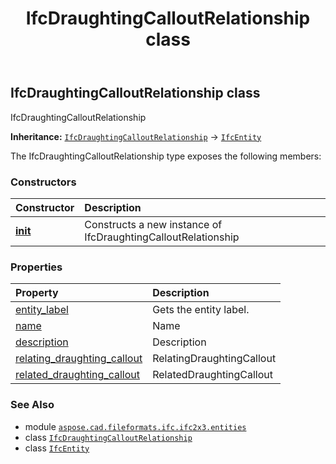 ﻿---
title: IfcDraughtingCalloutRelationship class
second_title: Aspose.CAD for Python via .NET API References
description: 
type: docs
weight: 1750
url: /aspose.cad.fileformats.ifc.ifc2x3.entities/ifcdraughtingcalloutrelationship/
is_root: false
---

## IfcDraughtingCalloutRelationship class

IfcDraughtingCalloutRelationship



**Inheritance:** [`IfcDraughtingCalloutRelationship`](/cad/python-net/aspose.cad.fileformats.ifc.ifc2x3.entities/ifcdraughtingcalloutrelationship) → 
[`IfcEntity`](/cad/python-net/aspose.cad.fileformats.ifc/ifcentity)



The IfcDraughtingCalloutRelationship type exposes the following members:

### Constructors
| Constructor | Description |
| :- | :- |
| [__init__](/cad/python-net/aspose.cad.fileformats.ifc.ifc2x3.entities/ifcdraughtingcalloutrelationship/__init__/#) | Constructs a new instance of IfcDraughtingCalloutRelationship |


### Properties
| Property | Description |
| :- | :- |
| [entity_label](/cad/python-net/aspose.cad.fileformats.ifc.ifc2x3.entities/ifcdraughtingcalloutrelationship/entity_label) | Gets the entity label. |
| [name](/cad/python-net/aspose.cad.fileformats.ifc.ifc2x3.entities/ifcdraughtingcalloutrelationship/name) | Name |
| [description](/cad/python-net/aspose.cad.fileformats.ifc.ifc2x3.entities/ifcdraughtingcalloutrelationship/description) | Description |
| [relating_draughting_callout](/cad/python-net/aspose.cad.fileformats.ifc.ifc2x3.entities/ifcdraughtingcalloutrelationship/relating_draughting_callout) | RelatingDraughtingCallout |
| [related_draughting_callout](/cad/python-net/aspose.cad.fileformats.ifc.ifc2x3.entities/ifcdraughtingcalloutrelationship/related_draughting_callout) | RelatedDraughtingCallout |



### See Also
* module [`aspose.cad.fileformats.ifc.ifc2x3.entities`](..)
* class [`IfcDraughtingCalloutRelationship`](/cad/python-net/aspose.cad.fileformats.ifc.ifc2x3.entities/ifcdraughtingcalloutrelationship)
* class [`IfcEntity`](/cad/python-net/aspose.cad.fileformats.ifc/ifcentity)
